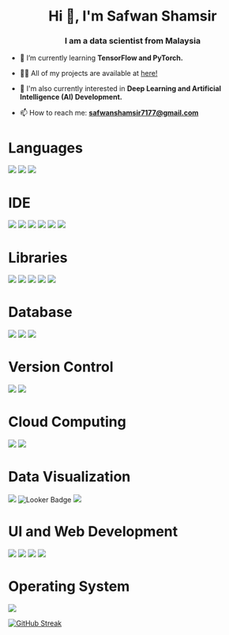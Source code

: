 <h1 align="center">Hi 👋, I'm Safwan Shamsir</h1>
<h3 align="center">I am a data scientist from Malaysia </h3>


- 🌱 I’m currently learning **TensorFlow and PyTorch.**

- 👨‍💻 All of my projects are available at [here!](https://github.com/safwanshamsir99?tab=repositories)

- 🔭 I'm also currently interested in **Deep Learning and Artificial Intelligence (AI) Development.**

- 📫 How to reach me: **safwanshamsir7177@gmail.com**

# Languages
 ![](https://img.shields.io/badge/Python-FFD43B?style=for-the-badge&logo=python&logoColor=blue) ![](https://img.shields.io/badge/R-276DC3?style=for-the-badge&logo=r&logoColor=white) ![](https://img.shields.io/badge/MySQL-00000F?style=for-the-badge&logo=mysql&logoColor=white)

# IDE 
![](https://img.shields.io/badge/Colab-F9AB00?style=for-the-badge&logo=googlecolab&color=525252) ![](https://img.shields.io/badge/Visual_Studio_Code-0078D4?style=for-the-badge&logo=visual%20studio%20code&logoColor=white) ![](https://img.shields.io/badge/Spyder%20Ide-FF0000?style=for-the-badge&logo=spyder%20ide&logoColor=white) ![](https://img.shields.io/badge/PyCharm-000000.svg?&style=for-the-badge&logo=PyCharm&logoColor=white) ![](https://img.shields.io/badge/Jupyter-F37626.svg?&style=for-the-badge&logo=Jupyter&logoColor=white) ![](https://img.shields.io/badge/RStudio-75AADB?style=for-the-badge&logo=RStudio&logoColor=white)


# Libraries
 ![](https://img.shields.io/badge/TensorFlow-FF6F00?style=for-the-badge&logo=TensorFlow&logoColor=white) ![](https://img.shields.io/badge/PyTorch-EE4C2C?style=for-the-badge&logo=pytorch&logoColor=white) ![](https://img.shields.io/badge/scikit_learn-F7931E?style=for-the-badge&logo=scikit-learn&logoColor=white) ![](https://img.shields.io/badge/Pandas-2C2D72?style=for-the-badge&logo=pandas&logoColor=white) ![](https://img.shields.io/badge/Numpy-777BB4?style=for-the-badge&logo=numpy&logoColor=white) 

# Database
![](https://img.shields.io/badge/MySQL-005C84?style=for-the-badge&logo=mysql&logoColor=white) ![](https://img.shields.io/badge/MongoDB-4EA94B?style=for-the-badge&logo=mongodb&logoColor=white) ![](https://img.shields.io/badge/Databricks-FF3621?style=for-the-badge&logo=Databricks&logoColor=white)

# Version Control
![](https://img.shields.io/badge/GIT-E44C30?style=for-the-badge&logo=git&logoColor=white) ![](https://img.shields.io/badge/GitHub-100000?style=for-the-badge&logo=github&logoColor=white) 

# Cloud Computing
![](https://img.shields.io/badge/Google_Cloud-4285F4?style=for-the-badge&logo=google-cloud&logoColor=white) ![](https://img.shields.io/badge/microsoft%20azure-0089D6?style=for-the-badge&logo=microsoft-azure&logoColor=white) 

# Data Visualization
![](https://img.shields.io/badge/PowerBI-F2C811?style=for-the-badge&logo=Power%20BI&logoColor=white) ![Looker Badge](https://img.shields.io/badge/Looker-4285F4?logo=looker&logoColor=fff&style=flat-square) ![](https://img.shields.io/badge/Microsoft_Excel-217346?style=for-the-badge&logo=microsoft-excel&logoColor=white)

# UI and Web Development
![](https://img.shields.io/badge/HTML5-E34F26?style=for-the-badge&logo=html5&logoColor=white) ![](https://img.shields.io/badge/CSS3-1572B6?style=for-the-badge&logo=css3&logoColor=white) ![](https://img.shields.io/badge/Streamlit-FF4B4B?style=for-the-badge&logo=Streamlit&logoColor=white) ![](https://img.shields.io/badge/Shiny-shinyapps.io-blue?style=flat&labelColor=white&logo=RStudio&logoColor=blue)

# Operating System
![](https://img.shields.io/badge/Windows-0078D6?style=for-the-badge&logo=windows&logoColor=white)
  
[![GitHub Streak](https://github-readme-streak-stats.herokuapp.com/?user=safwanshamsir99&theme=chartreuse-dark)](https://git.io/streak-stats)
